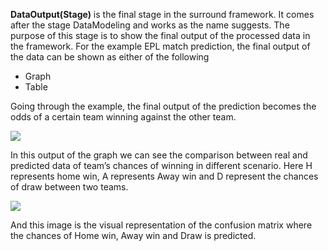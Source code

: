 
**DataOutput(Stage)** is the final stage in the surround framework. It comes after the stage DataModeling and works as the name suggests. The purpose of this stage is to show the final output of the processed data in the framework. For the example EPL match prediction, the final output of the data can be shown as either of the following
* Graph
* Table

Going through the example, the final output of the prediction becomes the odds of a certain team winning against the other team. 

![](epl/output/compare_result.png)

In this output of the graph we can see the comparison between real and predicted data of team’s chances of winning in different scenario. Here H represents home win, A represents Away win and D represent the chances of draw between two teams.

![](epl/output/confusion_matrix.png)

And this image is the visual representation of the confusion matrix where the chances of Home win, Away win and Draw is predicted.
